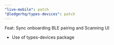 ```yaml
---
"live-mobile": patch
"@ledgerhq/types-devices": patch
---
```


Feat: Sync onboarding BLE pairing and Scanning UI

- Use of types-devices package
